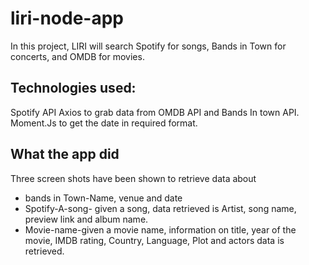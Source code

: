 # liri-node-app

In this project, LIRI will search Spotify for songs, Bands in Town for concerts, and OMDB for movies.

## Technologies used:

Spotify API
Axios to grab data from OMDB API and Bands In town API.
Moment.Js to get the date in required format.

## What the app did

Three screen shots have been shown to retrieve data about

- bands in Town-Name, venue and date
- Spotify-A-song- given a song, data retrieved is Artist, song name, preview link and album name.
- Movie-name-given a movie name, information on title, year of the movie, IMDB rating, Country, Language, Plot and actors data is retrieved.

